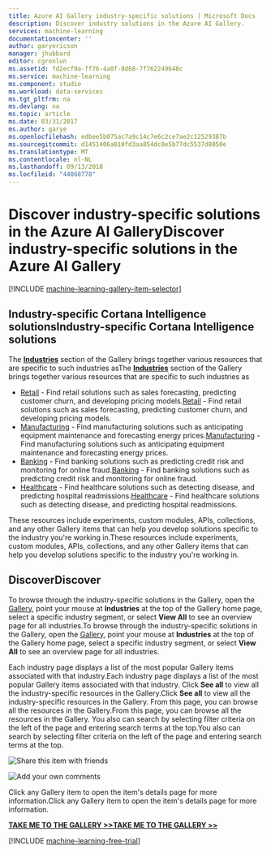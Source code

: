 ```yaml
---
title: Azure AI Gallery industry-specific solutions | Microsoft Docs
description: Discover industry solutions in the Azure AI Gallery.
services: machine-learning
documentationcenter: ''
author: garyericson
manager: jhubbard
editor: cgronlun
ms.assetid: fd2ecf9a-ff76-4a0f-8d68-7f762249648c
ms.service: machine-learning
ms.component: studio
ms.workload: data-services
ms.tgt_pltfrm: na
ms.devlang: na
ms.topic: article
ms.date: 03/31/2017
ms.author: garye
ms.openlocfilehash: edbee5b075ac7a9c14c7e6c2ce7ae2c12529387b
ms.sourcegitcommit: d1451406a010fd3aa854dc8e5b77dc5537d8050e
ms.translationtype: MT
ms.contentlocale: nl-NL
ms.lasthandoff: 09/13/2018
ms.locfileid: "44868778"
---
```

# <a name="discover-industry-specific-solutions-in-the-azure-ai-gallery"></a><span data-ttu-id="56496-103">Discover industry-specific solutions in the Azure AI Gallery</span><span class="sxs-lookup"><span data-stu-id="56496-103">Discover industry-specific solutions in the Azure AI Gallery</span></span>
[!INCLUDE [machine-learning-gallery-item-selector](../../../includes/machine-learning-gallery-item-selector.md)]

## <a name="industry-specific-cortana-intelligence-solutions"></a><span data-ttu-id="56496-104">Industry-specific Cortana Intelligence solutions</span><span class="sxs-lookup"><span data-stu-id="56496-104">Industry-specific Cortana Intelligence solutions</span></span>
<span data-ttu-id="56496-105">The **[Industries](https://gallery.azure.ai/industries)** section of the Gallery brings together various resources that are specific to such industries as</span><span class="sxs-lookup"><span data-stu-id="56496-105">The **[Industries](https://gallery.azure.ai/industries)** section of the Gallery brings together various resources that are specific to such industries as</span></span>

* <span data-ttu-id="56496-106">[Retail](https://gallery.azure.ai/industries/retail) - Find retail solutions such as sales forecasting, predicting customer churn, and developing pricing models.</span><span class="sxs-lookup"><span data-stu-id="56496-106">[Retail](https://gallery.azure.ai/industries/retail) - Find retail solutions such as sales forecasting, predicting customer churn, and developing pricing models.</span></span>
* <span data-ttu-id="56496-107">[Manufacturing](https://gallery.azure.ai/industries/manufacturing) - Find manufacturing solutions such as anticipating equipment maintenance and forecasting energy prices.</span><span class="sxs-lookup"><span data-stu-id="56496-107">[Manufacturing](https://gallery.azure.ai/industries/manufacturing) - Find manufacturing solutions such as anticipating equipment maintenance and forecasting energy prices.</span></span>
* <span data-ttu-id="56496-108">[Banking](https://gallery.azure.ai/industries/banking) - Find banking solutions such as predicting credit risk and monitoring for online fraud.</span><span class="sxs-lookup"><span data-stu-id="56496-108">[Banking](https://gallery.azure.ai/industries/banking) - Find banking solutions such as predicting credit risk and monitoring for online fraud.</span></span>
* <span data-ttu-id="56496-109">[Healthcare](https://gallery.azure.ai/industries/healthcare) - Find healthcare solutions such as detecting disease, and predicting hospital readmissions.</span><span class="sxs-lookup"><span data-stu-id="56496-109">[Healthcare](https://gallery.azure.ai/industries/healthcare) - Find healthcare solutions such as detecting disease, and predicting hospital readmissions.</span></span>

<span data-ttu-id="56496-110">These resources include experiments, custom modules, APIs, collections, and any other Gallery items that can help you develop solutions specific to the industry you're working in.</span><span class="sxs-lookup"><span data-stu-id="56496-110">These resources include experiments, custom modules, APIs, collections, and any other Gallery items that can help you develop solutions specific to the industry you're working in.</span></span>

## <a name="discover"></a><span data-ttu-id="56496-111">Discover</span><span class="sxs-lookup"><span data-stu-id="56496-111">Discover</span></span>
 <span data-ttu-id="56496-112">To browse through the industry-specific solutions in the Gallery, open the [Gallery](http://gallery.cortanaintelligence.com), point your mouse at **Industries** at the top of the Gallery home page, select a specific industry segment, or select **View All** to see an overview page for all industries.</span><span class="sxs-lookup"><span data-stu-id="56496-112">To browse through the industry-specific solutions in the Gallery, open the [Gallery](http://gallery.cortanaintelligence.com), point your mouse at **Industries** at the top of the Gallery home page, select a specific industry segment, or select **View All** to see an overview page for all industries.</span></span>

 <span data-ttu-id="56496-113">Each industry page displays a list of the most popular Gallery items associated with that industry.</span><span class="sxs-lookup"><span data-stu-id="56496-113">Each industry page displays a list of the most popular Gallery items associated with that industry.</span></span>
<span data-ttu-id="56496-114">Click **See all** to view all the industry-specific resources in the Gallery.</span><span class="sxs-lookup"><span data-stu-id="56496-114">Click **See all** to view all the industry-specific resources in the Gallery.</span></span>
<span data-ttu-id="56496-115">From this page, you can browse all the resources in the Gallery.</span><span class="sxs-lookup"><span data-stu-id="56496-115">From this page, you can browse all the resources in the Gallery.</span></span> <span data-ttu-id="56496-116">You also can search by selecting filter criteria on the left of the page and entering search terms at the top.</span><span class="sxs-lookup"><span data-stu-id="56496-116">You also can search by selecting filter criteria on the left of the page and entering search terms at the top.</span></span>

![Share this item with friends](./media/gallery-how-to-use-contribute-publish/share-links.png)

![Add your own comments](./media/gallery-how-to-use-contribute-publish/comments.png)

 <span data-ttu-id="56496-119">Click any Gallery item to open the item's details page for more information.</span><span class="sxs-lookup"><span data-stu-id="56496-119">Click any Gallery item to open the item's details page for more information.</span></span>

<span data-ttu-id="56496-120">**[TAKE ME TO THE GALLERY >>](http://gallery.cortanaintelligence.com)**</span><span class="sxs-lookup"><span data-stu-id="56496-120">**[TAKE ME TO THE GALLERY >>](http://gallery.cortanaintelligence.com)**</span></span>

[!INCLUDE [machine-learning-free-trial](../../../includes/machine-learning-free-trial.md)]


